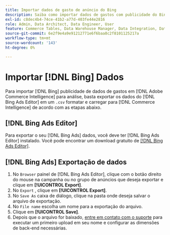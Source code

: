 ```yaml
---
title: Importar dados de gasto de anúncio do Bing
description: Saiba como importar dados de gastos com publicidade do Bing para [!DNL Commerce Intelligence] para análise.
exl-id: c8dec4b4-74ce-41b2-a77d-403fe44e2816
role: Admin, Data Architect, Data Engineer, User
feature: Commerce Tables, Data Warehouse Manager, Data Integration, Data Import/Export
source-git-commit: 6e2f9e4a9e91212771e6f6baa8c2f8101125217a
workflow-type: tm+mt
source-wordcount: '143'
ht-degree: 0%

---
```


# Importar [!DNL Bing] Dados

Para importar [!DNL Bing] publicidade de dados de gastos em [!DNL Adobe Commerce Intelligence] para análise, basta exportar os dados do [!DNL Bing Ads Editor] em um `.csv` formatar e carregar para [!DNL Commerce Intelligence] de acordo com as etapas abaixo.

## [!DNL Bing Ads Editor]

Para exportar o seu [!DNL Bing Ads] dados, você deve ter [!DNL Bing Ads Editor] instalado. Você pode encontrar um download gratuito de [[!DNL Bing Ads Editor]](https://about.ads.microsoft.com/en-us/solutions/tools/editor).

## [!DNL Bing Ads] Exportação de dados

1. No `Browser` painel de [!DNL Bing Ads Editor], clique com o botão direito do mouse na campanha ou no grupo de anúncios que deseja exportar e clique em **[!UICONTROL Export]**.
1. No `Export` , clique em **[!UICONTROL Export]**.
1. No `Save As` caixa de diálogo, clique na pasta onde deseja salvar o arquivo de exportação.
1. No `File name` escolha um nome para a exportação do arquivo.
1. Clique em **[!UICONTROL Save]**.
1. Depois que o arquivo for baixado,  [entre em contato com o suporte](https://experienceleague.adobe.com/docs/commerce-knowledge-base/kb/troubleshooting/miscellaneous/mbi-service-policies.html) para executar um primeiro upload em seu nome e configurar as dimensões de back-end necessárias.
